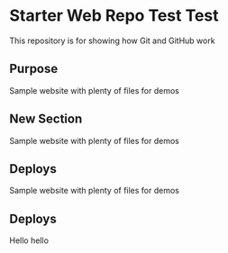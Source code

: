 # Starter Web Repo Test Test

This repository is for showing how Git and GitHub work

## Purpose

Sample website with plenty of files for demos

## New Section

Sample website with plenty of files for demos

## Deploys

Sample website with plenty of files for demos


## Deploys

Hello hello